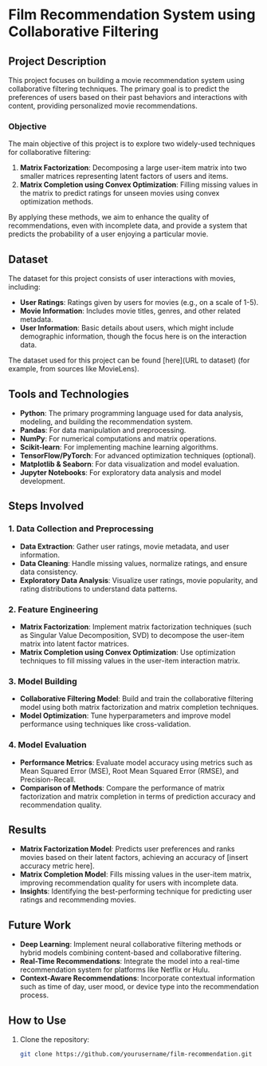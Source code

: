 # Film Recommendation System using Collaborative Filtering

## Project Description
This project focuses on building a movie recommendation system using collaborative filtering techniques. The primary goal is to predict the preferences of users based on their past behaviors and interactions with content, providing personalized movie recommendations.

### Objective
The main objective of this project is to explore two widely-used techniques for collaborative filtering: 
1. **Matrix Factorization**: Decomposing a large user-item matrix into two smaller matrices representing latent factors of users and items.
2. **Matrix Completion using Convex Optimization**: Filling missing values in the matrix to predict ratings for unseen movies using convex optimization methods.

By applying these methods, we aim to enhance the quality of recommendations, even with incomplete data, and provide a system that predicts the probability of a user enjoying a particular movie.

## Dataset
The dataset for this project consists of user interactions with movies, including:
- **User Ratings**: Ratings given by users for movies (e.g., on a scale of 1-5).
- **Movie Information**: Includes movie titles, genres, and other related metadata.
- **User Information**: Basic details about users, which might include demographic information, though the focus here is on the interaction data.

The dataset used for this project can be found [here](URL to dataset) (for example, from sources like MovieLens).

## Tools and Technologies
- **Python**: The primary programming language used for data analysis, modeling, and building the recommendation system.
- **Pandas**: For data manipulation and preprocessing.
- **NumPy**: For numerical computations and matrix operations.
- **Scikit-learn**: For implementing machine learning algorithms.
- **TensorFlow/PyTorch**: For advanced optimization techniques (optional).
- **Matplotlib & Seaborn**: For data visualization and model evaluation.
- **Jupyter Notebooks**: For exploratory data analysis and model development.

## Steps Involved

### 1. Data Collection and Preprocessing
- **Data Extraction**: Gather user ratings, movie metadata, and user information.
- **Data Cleaning**: Handle missing values, normalize ratings, and ensure data consistency.
- **Exploratory Data Analysis**: Visualize user ratings, movie popularity, and rating distributions to understand data patterns.

### 2. Feature Engineering
- **Matrix Factorization**: Implement matrix factorization techniques (such as Singular Value Decomposition, SVD) to decompose the user-item matrix into latent factor matrices.
- **Matrix Completion using Convex Optimization**: Use optimization techniques to fill missing values in the user-item interaction matrix.

### 3. Model Building
- **Collaborative Filtering Model**: Build and train the collaborative filtering model using both matrix factorization and matrix completion techniques.
- **Model Optimization**: Tune hyperparameters and improve model performance using techniques like cross-validation.

### 4. Model Evaluation
- **Performance Metrics**: Evaluate model accuracy using metrics such as Mean Squared Error (MSE), Root Mean Squared Error (RMSE), and Precision-Recall.
- **Comparison of Methods**: Compare the performance of matrix factorization and matrix completion in terms of prediction accuracy and recommendation quality.

## Results
- **Matrix Factorization Model**: Predicts user preferences and ranks movies based on their latent factors, achieving an accuracy of [insert accuracy metric here].
- **Matrix Completion Model**: Fills missing values in the user-item matrix, improving recommendation quality for users with incomplete data.
- **Insights**: Identifying the best-performing technique for predicting user ratings and recommending movies.

## Future Work
- **Deep Learning**: Implement neural collaborative filtering methods or hybrid models combining content-based and collaborative filtering.
- **Real-Time Recommendations**: Integrate the model into a real-time recommendation system for platforms like Netflix or Hulu.
- **Context-Aware Recommendations**: Incorporate contextual information such as time of day, user mood, or device type into the recommendation process.

## How to Use
1. Clone the repository:
   ```bash
   git clone https://github.com/yourusername/film-recommendation.git

